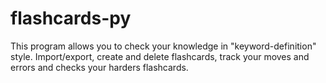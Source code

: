 # flashcards-py
This program allows you to check your knowledge in "keyword-definition" style. Import/export, create and delete flashcards, track your moves and errors and checks your harders flashcards.
